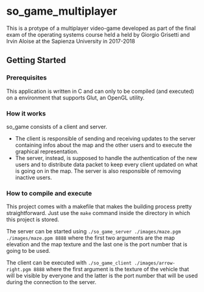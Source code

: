 # so_game_multiplayer

This is a protype of a multiplayer video-game developed as part of the final exam of the operating systems course held a held by Giorgio Grisetti and Irvin Aloise at the Sapienza University in 2017-2018

## Getting Started

### Prerequisites

This application is written in C and can only to be compiled (and executed) on a environment that supports Glut, an OpenGL utility.

### How it works
so_game consists of a client and server.
- The client is responsible of sending and receiving updates to the server containing infos about the map and the other users and to execute the graphical representation.
- The server, instead, is supposed to handle the authentication of the new users and to distribute data packet to keep every client updated on what is going on in the map. The server is also responsible of removing inactive users.

### How to compile and execute
This project comes with a makefile that makes the building process pretty straightforward. Just use the `make` command inside the directory in which this project is stored.

The server can be started using `./so_game_server ./images/maze.pgm ./images/maze.ppm 8888` where the first two arguments are the map elevation and the map texture and the last one is the port number that is going to be used.

The client can be executed with `./so_game_client ./images/arrow-right.pgm 8888` where the first argument is the texture of the vehicle that will be visible by everyone and the latter is the port number that will be used during the connection to the server.
